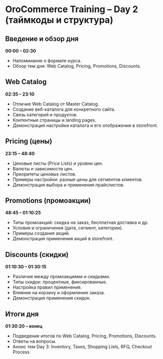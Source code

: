 # OroCommerce Training – Day 2 (таймкоды и структура)

## Введение и обзор дня

**00:00 – 02:30**

* Напоминание о формате курса.
* Обзор тем дня: Web Catalog, Pricing, Promotions, Discounts.

## Web Catalog

**02:35 – 23:10**

* Отличие Web Catalog от Master Catalog.
* Создание веб-каталога для конкретного сайта.
* Связь категорий и продуктов.
* Контентные страницы и landing pages.
* Демонстрация настройки каталога и его отображения в storefront.

## Pricing (цены)

**23:15 – 48:40**

* Ценовые листы (Price Lists) и уровни цен.
* Валюты и зависимости цен.
* Приоритеты ценовых листов.
* Примеры настройки: разные цены для сегментов клиентов.
* Демонстрация выбора и применения прайслистов.

## Promotions (промоакции)

**48:45 – 01:10:25**

* Типы промоакций: скидка на заказ, бесплатная доставка и др.
* Условия и ограничения (дата, сегмент, категории).
* Примеры создания акций.
* Демонстрация применения акций в storefront.

## Discounts (скидки)

**01:10:30 – 01:30:15**

* Различие между промоакциями и скидками.
* Типы скидок: процентные, фиксированные.
* Настройка правил применения.
* Влияние на корзину и оформление заказа.
* Демонстрация применения скидок.

## Итоги дня

**01:30:20 – конец**

* Подведение итогов по Web Catalog, Pricing, Promotions, Discounts.
* Ответы на вопросы.
* Анонс тем Day 3: Inventory, Taxes, Shopping Lists, RFQ, Checkout Process
